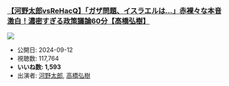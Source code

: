 ### [【河野太郎vsReHacQ】「ガザ問題、イスラエルは…」赤裸々な本音激白！濃密すぎる政策議論60分【高橋弘樹】](https://www.youtube.com/watch?v=3AgnRmQKhg4)
[![](https://img.youtube.com/vi/3AgnRmQKhg4/sddefault.jpg)](https://www.youtube.com/watch?v=3AgnRmQKhg4)
-   公開日: 2024-09-12
-   視聴数: 117,764
-   **いいね数: 1,593**
-   出演者: [河野太郎](/rehacq_fan/people/河野太郎 "wikilink"), [高橋弘樹](/rehacq_fan/people/高橋弘樹 "wikilink")
